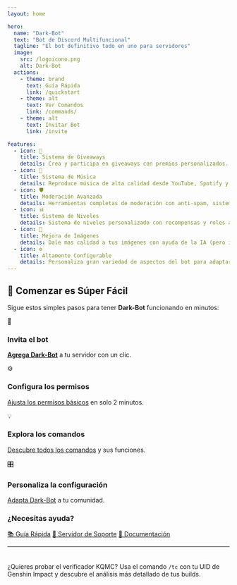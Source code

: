 ```yaml
---
layout: home

hero:
  name: "Dark-Bot"
  text: "Bot de Discord Multifuncional"
  tagline: "El bot definitivo todo en uno para servidores"
  image:
    src: /logoicono.png
    alt: Dark-Bot
  actions:
    - theme: brand
      text: Guía Rápida
      link: /quickstart
    - theme: alt
      text: Ver Comandos
      link: /commands/
    - theme: alt
      text: Invitar Bot
      link: /invite

features:
  - icon: 🎉
    title: Sistema de Giveaways
    details: Crea y participa en giveaways con premios personalizados.
  - icon: 🎵
    title: Sistema de Música
    details: Reproduce música de alta calidad desde YouTube, Spotify y más plataformas con controles avanzados.
  - icon: 🛡️
    title: Moderación Avanzada
    details: Herramientas completas de moderación con anti-spam, sistema de tickets, logs automáticos y mucho más.
  - icon: 📊
    title: Sistema de Niveles
    details: Sistema de niveles personalizado con recompensas y roles automáticos.
  - icon: 🎨
    title: Mejora de Imágenes
    details: Dale mas calidad a tus imágenes con ayuda de la IA (pero igual no esperes milagros).
  - icon: ⚙️
    title: Altamente Configurable
    details: Personaliza gran variedad de aspectos del bot para adaptarlo perfectamente a tu servidor.
---
```



<section class="dbot-getting-started-section">
  <h2 class="dbot-feature-title">🚀 Comenzar es Súper Fácil</h2>
  <p class="dbot-feature-desc">Sigue estos simples pasos para tener <strong>Dark-Bot</strong> funcionando en minutos:</p>
  <div class="dbot-feature-cards dbot-getting-started-cards">
    <div class="dbot-feature-card" data-aos="fade-up" data-aos-delay="0">
      <div class="dbot-feature-icon">🔗</div>
      <div class="dbot-feature-content">
        <h3>Invita el bot</h3>
        <p><a href="/invite"><strong>Agrega Dark-Bot</strong></a> a tu servidor con un clic.</p>
      </div>
    </div>
    <div class="dbot-feature-card" data-aos="fade-up" data-aos-delay="100">
      <div class="dbot-feature-icon">⚙️</div>
      <div class="dbot-feature-content">
        <h3>Configura los permisos</h3>
        <p><a href="/setup">Ajusta los permisos básicos</a> en solo 2 minutos.</p>
      </div>
    </div>
    <div class="dbot-feature-card" data-aos="fade-up" data-aos-delay="200">
      <div class="dbot-feature-icon">💡</div>
      <div class="dbot-feature-content">
        <h3>Explora los comandos</h3>
        <p><a href="/commands/">Descubre todos los comandos</a> y sus funciones.</p>
      </div>
    </div>
    <div class="dbot-feature-card" data-aos="fade-up" data-aos-delay="300">
      <div class="dbot-feature-icon">🎛️</div>
      <div class="dbot-feature-content">
        <h3>Personaliza la configuración</h3>
        <p><a href="/config/">Adapta Dark-Bot</a> a tu comunidad.</p>
      </div>
    </div>
  </div>
  <div class="dbot-getting-started-help" data-aos="fade-up" data-aos-delay="400">
    <h3>¿Necesitas ayuda?</h3>
    <div class="dbot-getting-started-help-buttons">
      <a class="dbot-help-btn" href="/quickstart">📚 Guía Rápida</a>
      <a class="dbot-help-btn" href="/support">💬 Servidor de Soporte</a>
      <a class="dbot-help-btn" href="/commands/">🔧 Documentación</a>
    </div>
  </div>
</section>

---

<div class="tip custom-block" style="padding-top: 8px">

¿Quieres probar el verificador KQMC? Usa el comando `/tc` con tu UID de Genshin Impact y descubre el análisis más detallado de tus builds.

</div>
